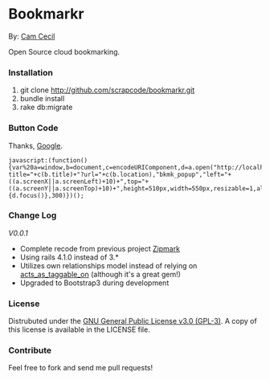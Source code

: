 # Bookmarkr
By: [Cam Cecil](http://github.com/scrapcode)

Open Source cloud bookmarking.

### Installation

1. git clone http://github.com/scrapcode/bookmarkr.git
2. bundle install
3. rake db:migrate

### Button Code
Thanks, [Google](http://google.com).

```
javascript:(function(){var%20a=window,b=document,c=encodeURIComponent,d=a.open("http://localhost:3000/marks/new?title="+c(b.title)+"?url="+c(b.location),"bkmk_popup","left="+((a.screenX||a.screenLeft)+10)+",top="+((a.screenY||a.screenTop)+10)+",height=510px,width=550px,resizable=1,alwaysRaised=1");a.setTimeout(function(){d.focus()},300)})();
```

### Change Log
_V0.0.1_
* Complete recode from previous project [Zipmark](http://github.com/scrapcode/zipmark)
* Using rails 4.1.0 instead of 3.*
* Utilizes own relationships model instead of relying on [acts_as_taggable_on](https://github.com/mbleigh/acts-as-taggable-on) (although it's a great gem!)
* Upgraded to Bootstrap3 during development

### License

Distrubuted under the [GNU General Public License v3.0 (GPL-3)](https://www.gnu.org/licenses/gpl-3.0.txt). A copy of this license is available in the LICENSE file.

### Contribute

Feel free to fork and send me pull requests!